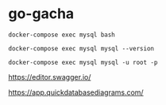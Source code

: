 # go-gacha
```docker-compose exec mysql bash```

```docker-compose exec mysql mysql --version```

```docker-compose exec mysql mysql -u root -p```

https://editor.swagger.io/

https://app.quickdatabasediagrams.com/